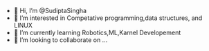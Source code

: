 - 👋 Hi, I’m @SudiptaSingha
- 👀 I’m interested in Competative programming,data structures, and LINUX
- 🌱 I’m currently learning Robotics,ML,Karnel Developement
- 💞️ I’m looking to collaborate on ...


<!---
SudiptaSingha/SudiptaSingha is a ✨ special ✨ repository because its `README.md` (this file) appears on your GitHub profile.
You can click the Preview link to take a look at your changes.
--->
